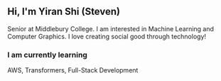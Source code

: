 ## Hi, I'm Yiran Shi (Steven) 

Senior at Middlebury College. I am interested in Machine Learning and Computer Graphics. I love creating social good through technology!

### I am currently learning

AWS, Transformers, Full-Stack Development

<!---
Steven-Yiran/Steven-Yiran is a special repository because its `README.md` (this file) appears on your GitHub profile.
You can click the Preview link to take a look at your changes.
--->

